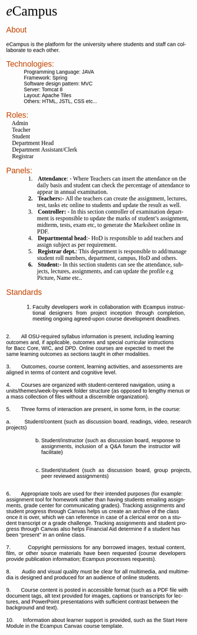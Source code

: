 

<body lang=EN-MY style='tab-interval:36.0pt'>

<div class=WordSection1>

<p class=MsoNormal style='margin:0cm;margin-bottom:.0001pt;line-height:normal'><i><span
style='font-size:28.0pt;font-family:"Calibri","sans-serif";mso-fareast-font-family:
"Times New Roman";color:black;mso-ansi-language:EN-MY;mso-fareast-language:
EN-MY;mso-bidi-language:AR-SA'>e</span></i><span style='font-size:28.0pt;
font-family:"Calibri","sans-serif";mso-fareast-font-family:"Times New Roman";
color:black;mso-ansi-language:EN-MY;mso-fareast-language:EN-MY;mso-bidi-language:
AR-SA'>Campus </span><span style='font-size:12.0pt;font-family:"Times New Roman","serif";
mso-fareast-font-family:"Times New Roman";color:windowtext;mso-ansi-language:
EN-MY;mso-fareast-language:EN-MY;mso-bidi-language:AR-SA'><o:p></o:p></span></p>

<p class=MsoNormal style='margin:0cm;margin-bottom:.0001pt;line-height:normal'><span
style='font-size:12.0pt;font-family:"Times New Roman","serif";mso-fareast-font-family:
"Times New Roman";color:windowtext;mso-ansi-language:EN-MY;mso-fareast-language:
EN-MY;mso-bidi-language:AR-SA'><o:p>&nbsp;</o:p></span></p>

<p class=MsoNormal style='margin:0cm;margin-bottom:.0001pt;line-height:normal'><span
style='font-size:16.0pt;font-family:"Arial","sans-serif";mso-fareast-font-family:
"Times New Roman";color:#C34500;mso-ansi-language:EN-MY;mso-fareast-language:
EN-MY;mso-bidi-language:AR-SA'>About</span><span style='font-size:12.0pt;
font-family:"Times New Roman","serif";mso-fareast-font-family:"Times New Roman";
color:windowtext;mso-ansi-language:EN-MY;mso-fareast-language:EN-MY;mso-bidi-language:
AR-SA'><o:p></o:p></span></p>

<p class=MsoNormal style='margin:0cm;margin-bottom:.0001pt;line-height:normal'><span
style='font-size:12.0pt;font-family:"Times New Roman","serif";mso-fareast-font-family:
"Times New Roman";color:windowtext;mso-ansi-language:EN-MY;mso-fareast-language:
EN-MY;mso-bidi-language:AR-SA'><o:p>&nbsp;</o:p></span></p>

<p class=MsoNormal style='margin-top:0cm;margin-right:7.0pt;margin-bottom:0cm;
margin-left:0cm;margin-bottom:.0001pt;line-height:normal'><span
style='font-size:11.0pt;font-family:"Arial","sans-serif";mso-fareast-font-family:
"Times New Roman";color:black;mso-ansi-language:EN-MY;mso-fareast-language:
EN-MY;mso-bidi-language:AR-SA'>eCampus is the platform for the university where
students and staff can collaborate to each other. </span><span
style='font-size:12.0pt;font-family:"Times New Roman","serif";mso-fareast-font-family:
"Times New Roman";color:windowtext;mso-ansi-language:EN-MY;mso-fareast-language:
EN-MY;mso-bidi-language:AR-SA'><o:p></o:p></span></p>

<p class=MsoNormal style='margin:0cm;margin-bottom:.0001pt;line-height:normal'><span
style='font-size:12.0pt;font-family:"Times New Roman","serif";mso-fareast-font-family:
"Times New Roman";color:windowtext;mso-ansi-language:EN-MY;mso-fareast-language:
EN-MY;mso-bidi-language:AR-SA'><o:p>&nbsp;</o:p></span></p>

<p class=MsoNormal style='margin:0cm;margin-bottom:.0001pt;line-height:normal'><span
style='font-size:16.0pt;font-family:"Arial","sans-serif";mso-fareast-font-family:
"Times New Roman";color:#C34500;mso-ansi-language:EN-MY;mso-fareast-language:
EN-MY;mso-bidi-language:AR-SA'>Technologies:</span><span style='font-size:12.0pt;
font-family:"Times New Roman","serif";mso-fareast-font-family:"Times New Roman";
color:windowtext;mso-ansi-language:EN-MY;mso-fareast-language:EN-MY;mso-bidi-language:
AR-SA'><o:p></o:p></span></p>

<p class=MsoNormal style='margin-top:0cm;margin-right:36.0pt;margin-bottom:
0cm;margin-left:36.0pt;margin-bottom:.0001pt;text-align:justify;line-height:
normal'><span style='font-size:10.5pt;font-family:"Arial","sans-serif";
mso-fareast-font-family:"Times New Roman";color:black;mso-ansi-language:EN-MY;
mso-fareast-language:EN-MY;mso-bidi-language:AR-SA'>Programming Language: JAVA</span><span
style='font-size:12.0pt;font-family:"Times New Roman","serif";mso-fareast-font-family:
"Times New Roman";color:windowtext;mso-ansi-language:EN-MY;mso-fareast-language:
EN-MY;mso-bidi-language:AR-SA'><o:p></o:p></span></p>

<p class=MsoNormal style='margin-top:0cm;margin-right:36.0pt;margin-bottom:
0cm;margin-left:36.0pt;margin-bottom:.0001pt;text-align:justify;line-height:
normal'><span style='font-size:10.5pt;font-family:"Arial","sans-serif";
mso-fareast-font-family:"Times New Roman";color:black;mso-ansi-language:EN-MY;
mso-fareast-language:EN-MY;mso-bidi-language:AR-SA'>Framework: Spring </span><span
style='font-size:12.0pt;font-family:"Times New Roman","serif";mso-fareast-font-family:
"Times New Roman";color:windowtext;mso-ansi-language:EN-MY;mso-fareast-language:
EN-MY;mso-bidi-language:AR-SA'><o:p></o:p></span></p>

<p class=MsoNormal style='margin-top:0cm;margin-right:36.0pt;margin-bottom:
0cm;margin-left:36.0pt;margin-bottom:.0001pt;text-align:justify;line-height:
normal'><span style='font-size:10.5pt;font-family:"Arial","sans-serif";
mso-fareast-font-family:"Times New Roman";color:black;mso-ansi-language:EN-MY;
mso-fareast-language:EN-MY;mso-bidi-language:AR-SA'>Software design pattern:
MVC</span><span style='font-size:12.0pt;font-family:"Times New Roman","serif";
mso-fareast-font-family:"Times New Roman";color:windowtext;mso-ansi-language:
EN-MY;mso-fareast-language:EN-MY;mso-bidi-language:AR-SA'><o:p></o:p></span></p>

<p class=MsoNormal style='margin-top:0cm;margin-right:36.0pt;margin-bottom:
0cm;margin-left:36.0pt;margin-bottom:.0001pt;text-align:justify;line-height:
normal'><span style='font-size:10.5pt;font-family:"Arial","sans-serif";
mso-fareast-font-family:"Times New Roman";color:black;mso-ansi-language:EN-MY;
mso-fareast-language:EN-MY;mso-bidi-language:AR-SA'>Server: Tomcat 8</span><span
style='font-size:12.0pt;font-family:"Times New Roman","serif";mso-fareast-font-family:
"Times New Roman";color:windowtext;mso-ansi-language:EN-MY;mso-fareast-language:
EN-MY;mso-bidi-language:AR-SA'><o:p></o:p></span></p>

<p class=MsoNormal style='margin-top:0cm;margin-right:36.0pt;margin-bottom:
0cm;margin-left:36.0pt;margin-bottom:.0001pt;text-align:justify;line-height:
normal'><span style='font-size:10.5pt;font-family:"Arial","sans-serif";
mso-fareast-font-family:"Times New Roman";color:black;mso-ansi-language:EN-MY;
mso-fareast-language:EN-MY;mso-bidi-language:AR-SA'>Layout: Apache Tiles</span><span
style='font-size:12.0pt;font-family:"Times New Roman","serif";mso-fareast-font-family:
"Times New Roman";color:windowtext;mso-ansi-language:EN-MY;mso-fareast-language:
EN-MY;mso-bidi-language:AR-SA'><o:p></o:p></span></p>

<p class=MsoNormal style='margin-top:0cm;margin-right:36.0pt;margin-bottom:
0cm;margin-left:36.0pt;margin-bottom:.0001pt;text-align:justify;line-height:
normal'><span style='font-size:10.5pt;font-family:"Arial","sans-serif";
mso-fareast-font-family:"Times New Roman";color:black;mso-ansi-language:EN-MY;
mso-fareast-language:EN-MY;mso-bidi-language:AR-SA'>Others: HTML, JSTL, CSS
etc...</span><span style='font-size:12.0pt;font-family:"Times New Roman","serif";
mso-fareast-font-family:"Times New Roman";color:windowtext;mso-ansi-language:
EN-MY;mso-fareast-language:EN-MY;mso-bidi-language:AR-SA'><o:p></o:p></span></p>

<p class=MsoNormal style='margin:0cm;margin-bottom:.0001pt;line-height:normal'><span
style='font-size:12.0pt;font-family:"Times New Roman","serif";mso-fareast-font-family:
"Times New Roman";color:windowtext;mso-ansi-language:EN-MY;mso-fareast-language:
EN-MY;mso-bidi-language:AR-SA'><o:p>&nbsp;</o:p></span></p>

<p class=MsoNormal style='margin:0cm;margin-bottom:.0001pt;line-height:normal'><span
style='font-size:16.0pt;font-family:"Arial","sans-serif";mso-fareast-font-family:
"Times New Roman";color:#C34500;mso-ansi-language:EN-MY;mso-fareast-language:
EN-MY;mso-bidi-language:AR-SA'>Roles:</span><span style='font-size:12.0pt;
font-family:"Times New Roman","serif";mso-fareast-font-family:"Times New Roman";
color:black;mso-ansi-language:EN-MY;mso-fareast-language:EN-MY;mso-bidi-language:
AR-SA'> </span><span style='font-size:12.0pt;font-family:"Times New Roman","serif";
mso-fareast-font-family:"Times New Roman";color:windowtext;mso-ansi-language:
EN-MY;mso-fareast-language:EN-MY;mso-bidi-language:AR-SA'><o:p></o:p></span></p>

<p class=MsoNormal style='margin:0cm;margin-bottom:.0001pt;line-height:normal'><span
style='font-size:12.0pt;font-family:"Times New Roman","serif";mso-fareast-font-family:
"Times New Roman";color:black;mso-ansi-language:EN-MY;mso-fareast-language:
EN-MY;mso-bidi-language:AR-SA'>&nbsp;&nbsp;&nbsp; Admin</span><span
style='font-size:12.0pt;font-family:"Times New Roman","serif";mso-fareast-font-family:
"Times New Roman";color:windowtext;mso-ansi-language:EN-MY;mso-fareast-language:
EN-MY;mso-bidi-language:AR-SA'><o:p></o:p></span></p>

<p class=MsoNormal style='margin:0cm;margin-bottom:.0001pt;line-height:normal'><span
style='font-size:12.0pt;font-family:"Times New Roman","serif";mso-fareast-font-family:
"Times New Roman";color:black;mso-ansi-language:EN-MY;mso-fareast-language:
EN-MY;mso-bidi-language:AR-SA'>&nbsp;&nbsp;&nbsp; Teacher</span><span
style='font-size:12.0pt;font-family:"Times New Roman","serif";mso-fareast-font-family:
"Times New Roman";color:windowtext;mso-ansi-language:EN-MY;mso-fareast-language:
EN-MY;mso-bidi-language:AR-SA'><o:p></o:p></span></p>

<p class=MsoNormal style='margin:0cm;margin-bottom:.0001pt;line-height:normal'><span
style='font-size:12.0pt;font-family:"Times New Roman","serif";mso-fareast-font-family:
"Times New Roman";color:black;mso-ansi-language:EN-MY;mso-fareast-language:
EN-MY;mso-bidi-language:AR-SA'>&nbsp;&nbsp;&nbsp; Student</span><span
style='font-size:12.0pt;font-family:"Times New Roman","serif";mso-fareast-font-family:
"Times New Roman";color:windowtext;mso-ansi-language:EN-MY;mso-fareast-language:
EN-MY;mso-bidi-language:AR-SA'><o:p></o:p></span></p>

<p class=MsoNormal style='margin:0cm;margin-bottom:.0001pt;line-height:normal'><span
style='font-size:12.0pt;font-family:"Times New Roman","serif";mso-fareast-font-family:
"Times New Roman";color:black;mso-ansi-language:EN-MY;mso-fareast-language:
EN-MY;mso-bidi-language:AR-SA'>&nbsp;&nbsp;&nbsp; Department Head</span><span
style='font-size:12.0pt;font-family:"Times New Roman","serif";mso-fareast-font-family:
"Times New Roman";color:windowtext;mso-ansi-language:EN-MY;mso-fareast-language:
EN-MY;mso-bidi-language:AR-SA'><o:p></o:p></span></p>

<p class=MsoNormal style='margin:0cm;margin-bottom:.0001pt;line-height:normal'><span
style='font-size:12.0pt;font-family:"Times New Roman","serif";mso-fareast-font-family:
"Times New Roman";color:black;mso-ansi-language:EN-MY;mso-fareast-language:
EN-MY;mso-bidi-language:AR-SA'>&nbsp;&nbsp;&nbsp; Department Assistant/Clerk</span><span
style='font-size:12.0pt;font-family:"Times New Roman","serif";mso-fareast-font-family:
"Times New Roman";color:windowtext;mso-ansi-language:EN-MY;mso-fareast-language:
EN-MY;mso-bidi-language:AR-SA'><o:p></o:p></span></p>

<p class=MsoNormal style='margin:0cm;margin-bottom:.0001pt;line-height:normal'><span
style='font-size:12.0pt;font-family:"Times New Roman","serif";mso-fareast-font-family:
"Times New Roman";color:black;mso-ansi-language:EN-MY;mso-fareast-language:
EN-MY;mso-bidi-language:AR-SA'>&nbsp;&nbsp;&nbsp; Registrar</span><span
style='font-size:12.0pt;font-family:"Times New Roman","serif";mso-fareast-font-family:
"Times New Roman";color:windowtext;mso-ansi-language:EN-MY;mso-fareast-language:
EN-MY;mso-bidi-language:AR-SA'><o:p></o:p></span></p>

<p class=MsoNormal style='margin:0cm;margin-bottom:.0001pt;line-height:normal'><span
style='font-size:12.0pt;font-family:"Times New Roman","serif";mso-fareast-font-family:
"Times New Roman";color:black;mso-ansi-language:EN-MY;mso-fareast-language:
EN-MY;mso-bidi-language:AR-SA'>&nbsp;&nbsp;&nbsp; </span><span
style='font-size:12.0pt;font-family:"Times New Roman","serif";mso-fareast-font-family:
"Times New Roman";color:windowtext;mso-ansi-language:EN-MY;mso-fareast-language:
EN-MY;mso-bidi-language:AR-SA'><o:p></o:p></span></p>

<p class=MsoNormal style='margin:0cm;margin-bottom:.0001pt;line-height:normal'><span
style='font-size:16.0pt;font-family:"Arial","sans-serif";mso-fareast-font-family:
"Times New Roman";color:#C34500;mso-ansi-language:EN-MY;mso-fareast-language:
EN-MY;mso-bidi-language:AR-SA'>Panels: </span><span style='font-size:12.0pt;
font-family:"Times New Roman","serif";mso-fareast-font-family:"Times New Roman";
color:windowtext;mso-ansi-language:EN-MY;mso-fareast-language:EN-MY;mso-bidi-language:
AR-SA'><o:p></o:p></span></p>

<p class=MsoNormal style='margin-top:0cm;margin-right:0cm;margin-bottom:0cm;
margin-left:63.0pt;margin-bottom:.0001pt;text-indent:-18.0pt;line-height:normal;
mso-list:l13 level1 lfo1;tab-stops:list 36.0pt;vertical-align:baseline'><![if !supportLists]><span
style='font-size:12.0pt;font-family:"Times New Roman","serif";mso-fareast-font-family:
"Times New Roman";color:black;mso-ansi-language:EN-MY;mso-fareast-language:
EN-MY;mso-bidi-language:AR-SA'><span style='mso-list:Ignore'>1.<span
style='font:7.0pt "Times New Roman"'>&nbsp;&nbsp;&nbsp;&nbsp;&nbsp; </span></span></span><![endif]><b><span
style='font-size:12.0pt;font-family:"Times New Roman","serif";mso-fareast-font-family:
"Times New Roman";color:black;mso-ansi-language:EN-MY;mso-fareast-language:
EN-MY;mso-bidi-language:AR-SA'>Attendance</span></b><span style='font-size:
12.0pt;font-family:"Times New Roman","serif";mso-fareast-font-family:"Times New Roman";
color:black;mso-ansi-language:EN-MY;mso-fareast-language:EN-MY;mso-bidi-language:
AR-SA'>: - Where Teachers can insert the attendance on the daily basis and
student can check the percentage of attendance to appear in annual examination.<o:p></o:p></span></p>

<p class=MsoNormal style='margin-top:0cm;margin-right:0cm;margin-bottom:0cm;
margin-left:63.0pt;margin-bottom:.0001pt;text-indent:-18.0pt;line-height:normal;
mso-list:l13 level1 lfo1;tab-stops:list 36.0pt;vertical-align:baseline'><![if !supportLists]><b><span
style='font-size:12.0pt;font-family:"Times New Roman","serif";mso-fareast-font-family:
"Times New Roman";color:black;mso-ansi-language:EN-MY;mso-fareast-language:
EN-MY;mso-bidi-language:AR-SA'><span style='mso-list:Ignore'>2.<span
style='font:7.0pt "Times New Roman"'>&nbsp;&nbsp;&nbsp;&nbsp;&nbsp; </span></span></span></b><![endif]><b><span
style='font-size:12.0pt;font-family:"Times New Roman","serif";mso-fareast-font-family:
"Times New Roman";color:black;mso-ansi-language:EN-MY;mso-fareast-language:
EN-MY;mso-bidi-language:AR-SA'>Teachers:- </span></b><span style='font-size:
12.0pt;font-family:"Times New Roman","serif";mso-fareast-font-family:"Times New Roman";
color:black;mso-ansi-language:EN-MY;mso-fareast-language:EN-MY;mso-bidi-language:
AR-SA'>All the teachers can create the assignment, lectures, test, tasks etc
online to students and update the result as well.<b><o:p></o:p></b></span></p>

<p class=MsoNormal style='margin-top:0cm;margin-right:0cm;margin-bottom:0cm;
margin-left:63.0pt;margin-bottom:.0001pt;text-indent:-18.0pt;line-height:normal;
mso-list:l13 level1 lfo1;tab-stops:list 36.0pt;vertical-align:baseline'><![if !supportLists]><span
style='font-size:12.0pt;font-family:"Times New Roman","serif";mso-fareast-font-family:
"Times New Roman";color:black;mso-ansi-language:EN-MY;mso-fareast-language:
EN-MY;mso-bidi-language:AR-SA'><span style='mso-list:Ignore'>3.<span
style='font:7.0pt "Times New Roman"'>&nbsp;&nbsp;&nbsp;&nbsp;&nbsp; </span></span></span><![endif]><b><span
style='font-size:12.0pt;font-family:"Times New Roman","serif";mso-fareast-font-family:
"Times New Roman";color:black;mso-ansi-language:EN-MY;mso-fareast-language:
EN-MY;mso-bidi-language:AR-SA'>Controller: - </span></b><span style='font-size:
12.0pt;font-family:"Times New Roman","serif";mso-fareast-font-family:"Times New Roman";
color:black;mso-ansi-language:EN-MY;mso-fareast-language:EN-MY;mso-bidi-language:
AR-SA'>In this section controller of examination department is responsible to
update the marks of student’s assignment, midterm, tests, exam etc, to generate
the Marksheet online in PDF. <o:p></o:p></span></p>

<p class=MsoNormal style='margin-top:0cm;margin-right:0cm;margin-bottom:0cm;
margin-left:63.0pt;margin-bottom:.0001pt;text-indent:-18.0pt;line-height:normal;
mso-list:l13 level1 lfo1;tab-stops:list 36.0pt;vertical-align:baseline'><![if !supportLists]><span
style='font-size:12.0pt;font-family:"Times New Roman","serif";mso-fareast-font-family:
"Times New Roman";color:black;mso-ansi-language:EN-MY;mso-fareast-language:
EN-MY;mso-bidi-language:AR-SA'><span style='mso-list:Ignore'>4.<span
style='font:7.0pt "Times New Roman"'>&nbsp;&nbsp;&nbsp;&nbsp;&nbsp; </span></span></span><![endif]><b><span
style='font-size:12.0pt;font-family:"Times New Roman","serif";mso-fareast-font-family:
"Times New Roman";color:black;mso-ansi-language:EN-MY;mso-fareast-language:
EN-MY;mso-bidi-language:AR-SA'>Departmental head</span></b><span
style='font-size:12.0pt;font-family:"Times New Roman","serif";mso-fareast-font-family:
"Times New Roman";color:black;mso-ansi-language:EN-MY;mso-fareast-language:
EN-MY;mso-bidi-language:AR-SA'>:- HoD is responsible to add teachers and assign
subject as per requirement.<o:p></o:p></span></p>

<p class=MsoNormal style='margin-top:0cm;margin-right:0cm;margin-bottom:0cm;
margin-left:63.0pt;margin-bottom:.0001pt;text-indent:-18.0pt;line-height:normal;
mso-list:l13 level1 lfo1;tab-stops:list 36.0pt;vertical-align:baseline'><![if !supportLists]><span
style='font-size:12.0pt;font-family:"Times New Roman","serif";mso-fareast-font-family:
"Times New Roman";color:black;mso-ansi-language:EN-MY;mso-fareast-language:
EN-MY;mso-bidi-language:AR-SA'><span style='mso-list:Ignore'>5.<span
style='font:7.0pt "Times New Roman"'>&nbsp;&nbsp;&nbsp;&nbsp;&nbsp; </span></span></span><![endif]><b><span
style='font-size:12.0pt;font-family:"Times New Roman","serif";mso-fareast-font-family:
"Times New Roman";color:black;mso-ansi-language:EN-MY;mso-fareast-language:
EN-MY;mso-bidi-language:AR-SA'>Registrar dept.</span></b><span
style='font-size:12.0pt;font-family:"Times New Roman","serif";mso-fareast-font-family:
"Times New Roman";color:black;mso-ansi-language:EN-MY;mso-fareast-language:
EN-MY;mso-bidi-language:AR-SA'>: This department is responsible to add/manage
student roll numbers, department, campus, HoD and others.<o:p></o:p></span></p>

<p class=MsoNormal style='margin-top:0cm;margin-right:0cm;margin-bottom:0cm;
margin-left:63.0pt;margin-bottom:.0001pt;text-indent:-18.0pt;line-height:normal;
mso-list:l13 level1 lfo1;tab-stops:list 36.0pt;vertical-align:baseline'><![if !supportLists]><b><span
style='font-size:12.0pt;font-family:"Times New Roman","serif";mso-fareast-font-family:
"Times New Roman";color:black;mso-ansi-language:EN-MY;mso-fareast-language:
EN-MY;mso-bidi-language:AR-SA'><span style='mso-list:Ignore'>6.<span
style='font:7.0pt "Times New Roman"'>&nbsp;&nbsp;&nbsp;&nbsp;&nbsp; </span></span></span></b><![endif]><b><span
style='font-size:12.0pt;font-family:"Times New Roman","serif";mso-fareast-font-family:
"Times New Roman";color:black;mso-ansi-language:EN-MY;mso-fareast-language:
EN-MY;mso-bidi-language:AR-SA'>Student:- </span></b><span style='font-size:
12.0pt;font-family:"Times New Roman","serif";mso-fareast-font-family:"Times New Roman";
color:black;mso-ansi-language:EN-MY;mso-fareast-language:EN-MY;mso-bidi-language:
AR-SA'>In this section students can see the attendance, subjects, lectures,
assignments, and can update the profile e.g Picture, Name etc..<b><o:p></o:p></b></span></p>

<p class=MsoNormal style='margin:0cm;margin-bottom:.0001pt;line-height:normal'><span
style='font-size:12.0pt;font-family:"Times New Roman","serif";mso-fareast-font-family:
"Times New Roman";color:windowtext;mso-ansi-language:EN-MY;mso-fareast-language:
EN-MY;mso-bidi-language:AR-SA'><o:p>&nbsp;</o:p></span></p>

<p class=MsoNormal style='margin:0cm;margin-bottom:.0001pt;line-height:normal'><span
style='font-size:16.0pt;font-family:"Arial","sans-serif";mso-fareast-font-family:
"Times New Roman";color:#C34500;mso-ansi-language:EN-MY;mso-fareast-language:
EN-MY;mso-bidi-language:AR-SA'>Standards</span><span style='font-size:12.0pt;
font-family:"Times New Roman","serif";mso-fareast-font-family:"Times New Roman";
color:windowtext;mso-ansi-language:EN-MY;mso-fareast-language:EN-MY;mso-bidi-language:
AR-SA'><o:p></o:p></span></p>

<p class=MsoNormal style='margin:0cm;margin-bottom:.0001pt;line-height:normal'><span
style='font-size:12.0pt;font-family:"Times New Roman","serif";mso-fareast-font-family:
"Times New Roman";color:windowtext;mso-ansi-language:EN-MY;mso-fareast-language:
EN-MY;mso-bidi-language:AR-SA'><o:p>&nbsp;</o:p></span></p>

<ol style='margin-top:0cm' start=1 type=1>
 <li class=MsoNormal style='color:black;margin-right:13.0pt;margin-bottom:0cm;
     margin-left:36.0pt;margin-bottom:.0001pt;text-align:justify;line-height:
     normal;mso-list:l10 level1 lfo2;tab-stops:list 36.0pt;vertical-align:baseline'><span
     style='font-size:11.0pt;font-family:"Arial","sans-serif";mso-fareast-font-family:
     "Times New Roman";mso-ansi-language:EN-MY;mso-fareast-language:EN-MY;
     mso-bidi-language:AR-SA'>Faculty developers work in collaboration with
     Ecampus instructional designers from project inception through completion,
     meeting ongoing agreed-upon course development deadlines.<o:p></o:p></span></li>
</ol>

<p class=MsoNormal style='margin:0cm;margin-bottom:.0001pt;line-height:normal'><span
style='font-size:12.0pt;font-family:"Times New Roman","serif";mso-fareast-font-family:
"Times New Roman";color:windowtext;mso-ansi-language:EN-MY;mso-fareast-language:
EN-MY;mso-bidi-language:AR-SA'><o:p>&nbsp;</o:p></span></p>

<p class=MsoNormal style='margin-top:0cm;margin-right:36.0pt;margin-bottom:
0cm;margin-left:0cm;margin-bottom:.0001pt;text-align:justify;text-indent:0cm;
line-height:normal;mso-list:l12 level1 lfo3;vertical-align:baseline'><![if !supportLists]><span
style='font-size:10.5pt;font-family:"Arial","sans-serif";mso-fareast-font-family:
Arial;color:black;mso-ansi-language:EN-MY;mso-fareast-language:EN-MY;
mso-bidi-language:AR-SA'><span style='mso-list:Ignore'>2.<span
style='font:7.0pt "Times New Roman"'>&nbsp;&nbsp;&nbsp;&nbsp;&nbsp;&nbsp;&nbsp;&nbsp;&nbsp;&nbsp;&nbsp;
</span></span></span><![endif]><span style='font-size:10.5pt;font-family:"Arial","sans-serif";
mso-fareast-font-family:"Times New Roman";color:black;mso-ansi-language:EN-MY;
mso-fareast-language:EN-MY;mso-bidi-language:AR-SA'>All OSU-required syllabus
information is present, including learning outcomes and, if applicable,
outcomes and special curricular instructions for Bacc Core, WIC, and DPD.
Online courses are expected to meet the same learning outcomes as sections
taught in other modalities.<o:p></o:p></span></p>

<p class=MsoNormal style='margin:0cm;margin-bottom:.0001pt;line-height:normal'><span
style='font-size:12.0pt;font-family:"Times New Roman","serif";mso-fareast-font-family:
"Times New Roman";color:windowtext;mso-ansi-language:EN-MY;mso-fareast-language:
EN-MY;mso-bidi-language:AR-SA'><o:p>&nbsp;</o:p></span></p>

<p class=MsoNormal style='margin-top:0cm;margin-right:18.0pt;margin-bottom:
0cm;margin-left:0cm;margin-bottom:.0001pt;text-align:justify;text-indent:0cm;
line-height:normal;mso-list:l3 level1 lfo4;vertical-align:baseline'><![if !supportLists]><span
style='font-size:11.0pt;font-family:"Arial","sans-serif";mso-fareast-font-family:
Arial;color:black;mso-ansi-language:EN-MY;mso-fareast-language:EN-MY;
mso-bidi-language:AR-SA'><span style='mso-list:Ignore'>3.<span
style='font:7.0pt "Times New Roman"'>&nbsp;&nbsp;&nbsp;&nbsp;&nbsp;&nbsp;&nbsp;&nbsp;&nbsp;&nbsp;&nbsp;
</span></span></span><![endif]><span style='font-size:11.0pt;font-family:"Arial","sans-serif";
mso-fareast-font-family:"Times New Roman";color:black;mso-ansi-language:EN-MY;
mso-fareast-language:EN-MY;mso-bidi-language:AR-SA'>Outcomes, course content,
learning activities, and assessments are aligned in terms of content and
cognitive level.<o:p></o:p></span></p>

<p class=MsoNormal style='margin:0cm;margin-bottom:.0001pt;line-height:normal'><span
style='font-size:12.0pt;font-family:"Times New Roman","serif";mso-fareast-font-family:
"Times New Roman";color:windowtext;mso-ansi-language:EN-MY;mso-fareast-language:
EN-MY;mso-bidi-language:AR-SA'><o:p>&nbsp;</o:p></span></p>

<p class=MsoNormal style='margin:0cm;margin-bottom:.0001pt;text-indent:0cm;
line-height:normal;mso-list:l9 level1 lfo5;vertical-align:baseline'><![if !supportLists]><span
style='font-size:11.0pt;font-family:"Arial","sans-serif";mso-fareast-font-family:
Arial;color:black;mso-ansi-language:EN-MY;mso-fareast-language:EN-MY;
mso-bidi-language:AR-SA'><span style='mso-list:Ignore'>4.<span
style='font:7.0pt "Times New Roman"'>&nbsp;&nbsp;&nbsp;&nbsp;&nbsp;&nbsp;&nbsp;&nbsp;&nbsp;&nbsp;&nbsp;
</span></span></span><![endif]><span style='font-size:11.0pt;font-family:"Arial","sans-serif";
mso-fareast-font-family:"Times New Roman";color:black;mso-ansi-language:EN-MY;
mso-fareast-language:EN-MY;mso-bidi-language:AR-SA'>Courses are organized with
student-centered navigation, using a units/themes/week-by-week folder structure
(as opposed to lengthy menus or a mass collection of files without a
discernible organization).<o:p></o:p></span></p>

<p class=MsoNormal style='margin:0cm;margin-bottom:.0001pt;line-height:normal'><span
style='font-size:12.0pt;font-family:"Times New Roman","serif";mso-fareast-font-family:
"Times New Roman";color:windowtext;mso-ansi-language:EN-MY;mso-fareast-language:
EN-MY;mso-bidi-language:AR-SA'><o:p>&nbsp;</o:p></span></p>

<p class=MsoNormal style='margin:0cm;margin-bottom:.0001pt;text-align:justify;
text-indent:0cm;line-height:normal;mso-list:l11 level1 lfo6;vertical-align:
baseline'><![if !supportLists]><span style='font-size:11.0pt;font-family:"Arial","sans-serif";
mso-fareast-font-family:Arial;color:black;mso-ansi-language:EN-MY;mso-fareast-language:
EN-MY;mso-bidi-language:AR-SA'><span style='mso-list:Ignore'>5.<span
style='font:7.0pt "Times New Roman"'>&nbsp;&nbsp;&nbsp;&nbsp;&nbsp;&nbsp;&nbsp;&nbsp;&nbsp;&nbsp;&nbsp;
</span></span></span><![endif]><span style='font-size:11.0pt;font-family:"Arial","sans-serif";
mso-fareast-font-family:"Times New Roman";color:black;mso-ansi-language:EN-MY;
mso-fareast-language:EN-MY;mso-bidi-language:AR-SA'>Three forms of interaction
are present, in some form, in the course:<o:p></o:p></span></p>

<p class=MsoNormal style='margin:0cm;margin-bottom:.0001pt;line-height:normal'><span
style='font-size:12.0pt;font-family:"Times New Roman","serif";mso-fareast-font-family:
"Times New Roman";color:windowtext;mso-ansi-language:EN-MY;mso-fareast-language:
EN-MY;mso-bidi-language:AR-SA'><o:p>&nbsp;</o:p></span></p>

<p class=MsoNormal style='margin:0cm;margin-bottom:.0001pt;text-align:justify;
text-indent:0cm;line-height:normal;mso-list:l7 level2 lfo7;vertical-align:baseline'><![if !supportLists]><span
style='font-size:11.0pt;font-family:"Arial","sans-serif";mso-fareast-font-family:
Arial;color:black;mso-ansi-language:EN-MY;mso-fareast-language:EN-MY;
mso-bidi-language:AR-SA'><span style='mso-list:Ignore'>a.<span
style='font:7.0pt "Times New Roman"'>&nbsp;&nbsp;&nbsp;&nbsp;&nbsp;&nbsp;&nbsp;&nbsp;&nbsp;&nbsp;&nbsp;
</span></span></span><![endif]><span style='font-size:11.0pt;font-family:"Arial","sans-serif";
mso-fareast-font-family:"Times New Roman";color:black;mso-ansi-language:EN-MY;
mso-fareast-language:EN-MY;mso-bidi-language:AR-SA'>Student/content (such as
discussion board, readings, video, research projects)<o:p></o:p></span></p>

<p class=MsoNormal style='margin:0cm;margin-bottom:.0001pt;line-height:normal'><span
style='font-size:12.0pt;font-family:"Times New Roman","serif";mso-fareast-font-family:
"Times New Roman";color:windowtext;mso-ansi-language:EN-MY;mso-fareast-language:
EN-MY;mso-bidi-language:AR-SA'><o:p>&nbsp;</o:p></span></p>

<ol style='margin-top:0cm' start=2 type=1>
 <ol style='margin-top:0cm' start=2 type=a>
  <li class=MsoNormal style='color:black;margin-right:23.0pt;margin-bottom:
      0cm;margin-left:36.0pt;margin-bottom:.0001pt;text-align:justify;
      line-height:normal;mso-list:l6 level2 lfo8;tab-stops:list 72.0pt;
      vertical-align:baseline'><span style='font-size:11.0pt;font-family:"Arial","sans-serif";
      mso-fareast-font-family:"Times New Roman";mso-ansi-language:EN-MY;
      mso-fareast-language:EN-MY;mso-bidi-language:AR-SA'>Student/instructor
      (such as discussion board, response to assignments, inclusion of a
      Q&amp;A forum the instructor will facilitate)<o:p></o:p></span></li>
 </ol>
</ol>

<p class=MsoNormal style='margin:0cm;margin-bottom:.0001pt;line-height:normal'><span
style='font-size:12.0pt;font-family:"Times New Roman","serif";mso-fareast-font-family:
"Times New Roman";color:windowtext;mso-ansi-language:EN-MY;mso-fareast-language:
EN-MY;mso-bidi-language:AR-SA'><o:p>&nbsp;</o:p></span></p>

<ol style='margin-top:0cm' start=3 type=1>
 <ol style='margin-top:0cm' start=3 type=a>
  <li class=MsoNormal style='color:black;margin-bottom:0cm;margin-left:36.0pt;
      margin-bottom:.0001pt;text-align:justify;line-height:normal;mso-list:
      l0 level2 lfo9;tab-stops:list 72.0pt;vertical-align:baseline'><span
      style='font-size:11.0pt;font-family:"Arial","sans-serif";mso-fareast-font-family:
      "Times New Roman";mso-ansi-language:EN-MY;mso-fareast-language:EN-MY;
      mso-bidi-language:AR-SA'>Student/student (such as discussion board, group
      projects, peer reviewed assignments)<o:p></o:p></span></li>
 </ol>
</ol>

<p class=MsoNormal style='margin:0cm;margin-bottom:.0001pt;line-height:normal'><span
style='font-size:12.0pt;font-family:"Times New Roman","serif";mso-fareast-font-family:
"Times New Roman";color:windowtext;mso-ansi-language:EN-MY;mso-fareast-language:
EN-MY;mso-bidi-language:AR-SA'><o:p>&nbsp;</o:p></span></p>

<p class=MsoNormal style='margin-top:0cm;margin-right:9.0pt;margin-bottom:0cm;
margin-left:0cm;margin-bottom:.0001pt;text-indent:0cm;line-height:normal;
mso-list:l8 level1 lfo10;vertical-align:baseline'><![if !supportLists]><span
style='font-size:11.0pt;font-family:"Arial","sans-serif";mso-fareast-font-family:
Arial;color:black;mso-ansi-language:EN-MY;mso-fareast-language:EN-MY;
mso-bidi-language:AR-SA'><span style='mso-list:Ignore'>6.<span
style='font:7.0pt "Times New Roman"'>&nbsp;&nbsp;&nbsp;&nbsp;&nbsp;&nbsp;&nbsp;&nbsp;&nbsp;&nbsp;&nbsp;
</span></span></span><![endif]><span style='font-size:11.0pt;font-family:"Arial","sans-serif";
mso-fareast-font-family:"Times New Roman";color:black;mso-ansi-language:EN-MY;
mso-fareast-language:EN-MY;mso-bidi-language:AR-SA'>Appropriate tools are used
for their intended purposes (for example: assignment tool for homework rather
than having students emailing assignments, grade center for communicating
grades). Tracking assignments and student progress through Canvas helps us
create an archive of the class once it is over, which we can reference in case
of a clerical error on a student transcript or a grade challenge. Tracking
assignments and student progress through Canvas also helps Financial Aid
determine if a student has been “present” in an online class.<o:p></o:p></span></p>

<p class=MsoNormal style='margin:0cm;margin-bottom:.0001pt;line-height:normal'><span
style='font-size:12.0pt;font-family:"Times New Roman","serif";mso-fareast-font-family:
"Times New Roman";color:windowtext;mso-ansi-language:EN-MY;mso-fareast-language:
EN-MY;mso-bidi-language:AR-SA'><o:p>&nbsp;</o:p></span></p>

<p class=MsoNormal style='margin-top:0cm;margin-right:12.0pt;margin-bottom:
0cm;margin-left:0cm;margin-bottom:.0001pt;text-align:justify;text-indent:0cm;
line-height:normal;mso-list:l2 level1 lfo11;vertical-align:baseline'><![if !supportLists]><span
style='font-size:11.0pt;font-family:"Arial","sans-serif";mso-fareast-font-family:
Arial;color:black;mso-ansi-language:EN-MY;mso-fareast-language:EN-MY;
mso-bidi-language:AR-SA'><span style='mso-list:Ignore'>7.<span
style='font:7.0pt "Times New Roman"'>&nbsp;&nbsp;&nbsp;&nbsp;&nbsp;&nbsp;&nbsp;&nbsp;&nbsp;&nbsp;&nbsp;
</span></span></span><![endif]><span style='font-size:11.0pt;font-family:"Arial","sans-serif";
mso-fareast-font-family:"Times New Roman";color:black;mso-ansi-language:EN-MY;
mso-fareast-language:EN-MY;mso-bidi-language:AR-SA'>Copyright permissions for
any borrowed images, textual content, film, or other source materials have been
requested (course developers provide publication information; Ecampus processes
requests).<o:p></o:p></span></p>

<p class=MsoNormal style='margin:0cm;margin-bottom:.0001pt;line-height:normal'><span
style='font-size:12.0pt;font-family:"Times New Roman","serif";mso-fareast-font-family:
"Times New Roman";color:windowtext;mso-ansi-language:EN-MY;mso-fareast-language:
EN-MY;mso-bidi-language:AR-SA'><o:p>&nbsp;</o:p></span></p>

<p class=MsoNormal style='margin-top:0cm;margin-right:4.0pt;margin-bottom:0cm;
margin-left:0cm;margin-bottom:.0001pt;text-align:justify;text-indent:0cm;
line-height:normal;mso-list:l1 level1 lfo12;vertical-align:baseline'><![if !supportLists]><span
style='font-size:11.0pt;font-family:"Arial","sans-serif";mso-fareast-font-family:
Arial;color:black;mso-ansi-language:EN-MY;mso-fareast-language:EN-MY;
mso-bidi-language:AR-SA'><span style='mso-list:Ignore'>8.<span
style='font:7.0pt "Times New Roman"'>&nbsp;&nbsp;&nbsp;&nbsp;&nbsp;&nbsp;&nbsp;&nbsp;&nbsp;&nbsp;&nbsp;
</span></span></span><![endif]><span style='font-size:11.0pt;font-family:"Arial","sans-serif";
mso-fareast-font-family:"Times New Roman";color:black;mso-ansi-language:EN-MY;
mso-fareast-language:EN-MY;mso-bidi-language:AR-SA'>Audio and visual quality
must be clear for all multimedia, and multimedia is designed and produced for
an audience of online students.<o:p></o:p></span></p>

<p class=MsoNormal style='margin:0cm;margin-bottom:.0001pt;line-height:normal'><span
style='font-size:12.0pt;font-family:"Times New Roman","serif";mso-fareast-font-family:
"Times New Roman";color:windowtext;mso-ansi-language:EN-MY;mso-fareast-language:
EN-MY;mso-bidi-language:AR-SA'><o:p>&nbsp;</o:p></span></p>

<p class=MsoNormal style='margin-top:0cm;margin-right:2.0pt;margin-bottom:0cm;
margin-left:0cm;margin-bottom:.0001pt;text-indent:0cm;line-height:normal;
mso-list:l4 level1 lfo13;vertical-align:baseline'><![if !supportLists]><span
style='font-size:11.0pt;font-family:"Arial","sans-serif";mso-fareast-font-family:
Arial;color:black;mso-ansi-language:EN-MY;mso-fareast-language:EN-MY;
mso-bidi-language:AR-SA'><span style='mso-list:Ignore'>9.<span
style='font:7.0pt "Times New Roman"'>&nbsp;&nbsp;&nbsp;&nbsp;&nbsp;&nbsp;&nbsp;&nbsp;&nbsp;&nbsp;&nbsp;
</span></span></span><![endif]><span style='font-size:11.0pt;font-family:"Arial","sans-serif";
mso-fareast-font-family:"Times New Roman";color:black;mso-ansi-language:EN-MY;
mso-fareast-language:EN-MY;mso-bidi-language:AR-SA'>Course content is posted in
accessible format (such as a PDF file with document tags, alt text provided for
images, captions or transcripts for lectures, and PowerPoint presentations with
sufficient contrast between the background and text).<o:p></o:p></span></p>

<p class=MsoNormal style='margin:0cm;margin-bottom:.0001pt;line-height:normal'><span
style='font-size:12.0pt;font-family:"Times New Roman","serif";mso-fareast-font-family:
"Times New Roman";color:windowtext;mso-ansi-language:EN-MY;mso-fareast-language:
EN-MY;mso-bidi-language:AR-SA'><o:p>&nbsp;</o:p></span></p>

<p class=MsoNormal style='margin-top:0cm;margin-right:8.0pt;margin-bottom:0cm;
margin-left:0cm;margin-bottom:.0001pt;text-align:justify;text-indent:0cm;
line-height:normal;mso-list:l5 level1 lfo14;vertical-align:baseline'><![if !supportLists]><span
style='font-size:11.0pt;font-family:"Arial","sans-serif";mso-fareast-font-family:
Arial;color:black;mso-ansi-language:EN-MY;mso-fareast-language:EN-MY;
mso-bidi-language:AR-SA'><span style='mso-list:Ignore'>10.<span
style='font:7.0pt "Times New Roman"'>&nbsp;&nbsp;&nbsp;&nbsp;&nbsp;&nbsp;&nbsp;&nbsp;&nbsp;
</span></span></span><![endif]><span style='font-size:11.0pt;font-family:"Arial","sans-serif";
mso-fareast-font-family:"Times New Roman";color:black;mso-ansi-language:EN-MY;
mso-fareast-language:EN-MY;mso-bidi-language:AR-SA'>Information about learner
support is provided, such as the Start Here Module in the Ecampus Canvas course
template.<o:p></o:p></span></p>

<p class=MsoNormal style='margin-left:0cm'><span style='font-size:12.0pt;
line-height:120%;font-family:"Times New Roman","serif";mso-fareast-font-family:
"Times New Roman";color:windowtext;mso-ansi-language:EN-MY;mso-fareast-language:
EN-MY;mso-bidi-language:AR-SA'><br style='mso-special-character:line-break'>
<![if !supportLineBreakNewLine]><br style='mso-special-character:line-break'>
<![endif]></span></p>

</div>

</body>


